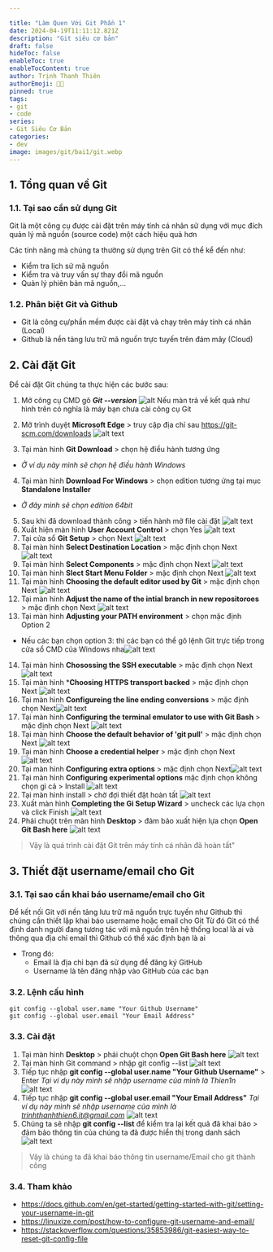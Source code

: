 ```yaml
---

title: "Làm Quen Với Git Phần 1"
date: 2024-04-19T11:11:12.821Z
description: "Git siêu cơ bản"
draft: false
hideToc: false
enableToc: true
enableTocContent: true
author: Trịnh Thanh Thiên
authorEmoji: 👩‍💻
pinned: true
tags:
- git
- code
series:
- Git Siêu Cơ Bản
categories:
- dev
image: images/git/bai1/git.webp
---
```


## 1. Tổng quan về Git
###    1.1. Tại sao cần sử dụng Git
Git là một công cụ được cài đặt trên máy tính cá nhân sử dụng với mục đích quản lý mã nguồn (source code) một cách hiệu quả hơn

Các tính năng mà chúng ta thường sử dụng trên Git có thể kể đến như: 
- Kiểm tra lịch sử mã nguồn 
- Kiểm tra và truy vấn sự thay đổi mã nguồn
- Quản lý phiên bản mã nguồn,...


### 1.2. Phân biệt Git và Github
- Git là công cụ/phần mềm được cài đặt và chạy trên máy tính cá nhân (Local)
- Github là nền tảng lưu trữ mã nguồn trực tuyến trên đám mây (Cloud)


## 2. Cài đặt Git
Để cài đặt Git chúng ta thực hiện các bước sau:
1. Mở công cụ CMD gõ ***Git --version***
  ![alt](../../img/step1.png "step1")
  Nếu màn trả về kết quả như hình trên có nghĩa là máy bạn chưa cài công cụ Git

2.  Mở trình duyệt **Microsoft Edge** > truy cập địa chỉ sau https://git-scm.com/downloads ![alt text](../../img/step2.png)
3. Tại màn hình **Git Download** > chọn hệ điều hành tương ứng
- *Ở ví dụ này mình sẽ chọn hệ điều hành Windows*
4. Tại màn hình **Download For Windows** > chọn edition tương ứng tại mục **Standalone Installer**
- *Ở đây mình sẽ chọn edition 64bit*
5. Sau khi đã download thành công > tiến hành mở file cài đặt ![alt text](../../img/step6.png)
6. Xuất hiện màn hình **User Account Control** > chọn Yes ![alt text](../../img/step7.png)
7. Tại cửa sổ **Git Setup** > chọn Next ![alt text](../../img/step8.png)
8. Tại màn hình **Select Destination Location** > mặc định chọn Next ![alt text](../../img/step9.png)
9.  Tại màn hình **Select Components** > mặc định chọn Next ![alt text](../../img/step10.png)
10.  Tại màn hình **Slect Start Menu Folder** > mặc định chọn Next ![alt text](../../img/step11.png)
11. Tại màn hình **Choosing the default editor used by Git** > mặc định chọn Next ![alt text](../../img/step12.png)
12. Tại màn hình **Adjust the name of the intial branch in new repositoroes** > mặc định chọn Next ![alt text](../../img/step13.png)
13. Tại màn hình **Adjusting your PATH environment** > chọn mặc định Option 2
- Nếu các bạn chọn option 3: thì các bạn có thể gõ lệnh Git trực tiếp trong cửa sổ CMD của Windows nha![alt text](../../img/step14.png)
14.  Tại màn hình **Chosossing the SSH executable** > mặc định chọn Next ![alt text](../../img/step15.png)
2.  Tại màn hình ***Choosing HTTPS transport backed** > mặc định chọn Next ![alt text](../../img/step16.png)
3.  Tại màn hình **Configureing the line ending conversions** > mặc định chọn Next![alt text](../../img/step17.png)
4.  Tại màn hình **Configuring the terminal  emulator to use with Git Bash** > mặc định chọn Next ![alt text](../../img/step18.png)
5.  Tại màn hình **Choose the default behavior of 'git pull'** > mặc định chọn Next ![alt text](../../img/step19.png)
6.  Tại màn hình **Choose a credential helper** > mặc định chọn Next![alt text](../../img/step20.png)
7.  Tại màn hình **Configuring extra options** > mặc định chọn Next![alt text](../../img/step21.png)
8.  Tại màn hình **Configuring experimental options** mặc định chọn không chọn gì cả > Install ![alt text](../../img/step22.png)
9.  Tại màn hình install > chờ đợi thiết đặt hoàn tất ![alt text](../../img/step23.png)
10. Xuất màn hình **Completing the Gi Setup Wizard** > uncheck các lựa chọn và click Finish ![alt text](../../img/step24.png)
11. Phải chuột trên màn hình **Desktop** >  đảm bảo xuất hiện lựa chọn **Open Git Bash here** ![alt text](../../img/step25.png)
>Vậy là quá trình cài đặt Git trên máy tính cá nhân đã hoàn tất"

## 3. Thiết đặt username/email cho Git
### 3.1. Tại sao cần khai báo username/email cho Git
Để kết nối Git với nền tảng lưu trữ mã nguồn trực tuyến như Github thì chúng cần thiết lập khai báo username hoặc email cho Git
Từ đó Git có thể định danh người đang tương tác với mã nguồn trên hệ thống local là ai và thông qua địa chỉ email thì Github có thể xác định bạn là ai
- Trong đó:
  - Email là địa chỉ bạn đã sử dụng để đăng ký GitHub
  - Username là tên đăng nhập vào GitHub của các bạn

### 3.2. Lệnh cấu hình
```git
git config --global user.name "Your Github Username"
git config --global user.email "Your Email Address"
```

### 3.3. Cài đặt
1. Tại màn hình **Desktop** > phải chuột chọn **Open Git Bash here** ![alt text](../../img/step25.png)
2. Tại màn hình Git command > nhập git config --list ![alt text](../../img/step31.png)
3. Tiếp tục nhập **git config --global user.name "Your Github Username"** > Enter
*Tại ví dụ này mình sẽ nhập username của mình là Thien1n* ![alt text](../../img/step32.png)
4. Tiếp tục nhập **git config --global user.email "Your Email Address"**
*Tại ví dụ này mình sẽ nhập username của mình là trinhthanhthien6.it@gmail.com* ![alt text](../../img/step33.png)
6. Chúng ta sẽ nhập **git config --list** để kiểm tra lại kết quả đã khai báo > đảm bảo thông tin của chúng ta đã được hiển thị trong danh sách ![alt text](../../img/step34.png)
>Vậy là chúng ta đã khai báo thông tin username/Email cho git thành công

### 3.4. Tham khảo
* https://docs.github.com/en/get-started/getting-started-with-git/setting-your-username-in-git
* https://linuxize.com/post/how-to-configure-git-username-and-email/
* https://stackoverflow.com/questions/35853986/git-easiest-way-to-reset-git-config-file

